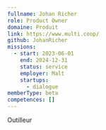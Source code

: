 ```yaml
---
fullname: Johan Richer
role: Product Owner
domaine: Produit
link: https://www.multi.coop/
github: JohanRicher
missions:
  - start: 2023-06-01
    end: 2024-12-31
    status: service
    employer: Malt
    startups:
      - dialogue
memberType: beta
competences: []
---
```

Outilleur